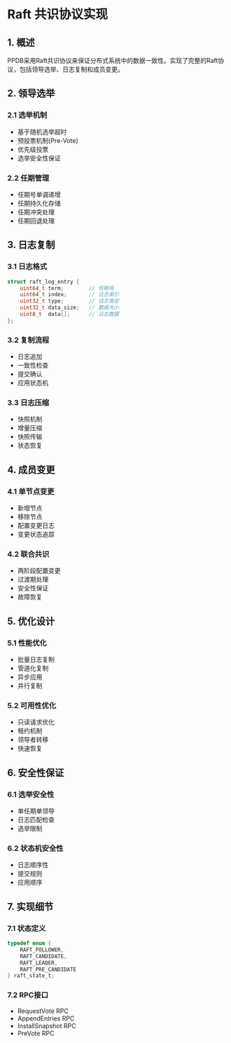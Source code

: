 # Raft 共识协议实现

## 1. 概述

PPDB采用Raft共识协议来保证分布式系统中的数据一致性。实现了完整的Raft协议，包括领导选举、日志复制和成员变更。

## 2. 领导选举

### 2.1 选举机制
- 基于随机选举超时
- 预投票机制(Pre-Vote)
- 优先级投票
- 选举安全性保证

### 2.2 任期管理
- 任期号单调递增
- 任期持久化存储
- 任期冲突处理
- 任期回退处理

## 3. 日志复制

### 3.1 日志格式
```c
struct raft_log_entry {
    uint64_t term;        // 任期号
    uint64_t index;       // 日志索引
    uint32_t type;        // 日志类型
    uint32_t data_size;   // 数据大小
    uint8_t  data[];      // 日志数据
};
```

### 3.2 复制流程
- 日志追加
- 一致性检查
- 提交确认
- 应用状态机

### 3.3 日志压缩
- 快照机制
- 增量压缩
- 快照传输
- 状态恢复

## 4. 成员变更

### 4.1 单节点变更
- 新增节点
- 移除节点
- 配置变更日志
- 变更状态追踪

### 4.2 联合共识
- 两阶段配置变更
- 过渡期处理
- 安全性保证
- 故障恢复

## 5. 优化设计

### 5.1 性能优化
- 批量日志复制
- 管道化复制
- 异步应用
- 并行复制

### 5.2 可用性优化
- 只读请求优化
- 租约机制
- 领导者转移
- 快速恢复

## 6. 安全性保证

### 6.1 选举安全性
- 单任期单领导
- 日志匹配检查
- 选举限制

### 6.2 状态机安全性
- 日志顺序性
- 提交规则
- 应用顺序

## 7. 实现细节

### 7.1 状态定义
```c
typedef enum {
    RAFT_FOLLOWER,
    RAFT_CANDIDATE,
    RAFT_LEADER,
    RAFT_PRE_CANDIDATE
} raft_state_t;
```

### 7.2 RPC接口
- RequestVote RPC
- AppendEntries RPC
- InstallSnapshot RPC
- PreVote RPC
